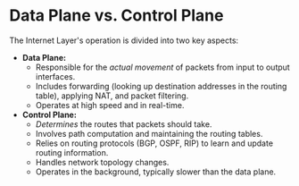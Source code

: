 # Data Plane vs. Control Plane

The Internet Layer's operation is divided into two key aspects:

*   **Data Plane:**
    *   Responsible for the *actual movement* of packets from input to output interfaces.
    *   Includes forwarding (looking up destination addresses in the routing table), applying NAT, and packet filtering.
    *   Operates at high speed and in real-time.
*   **Control Plane:**
    *   *Determines* the routes that packets should take.
    *   Involves path computation and maintaining the routing tables.
    *   Relies on routing protocols (BGP, OSPF, RIP) to learn and update routing information.
    *   Handles network topology changes.
    *   Operates in the background, typically slower than the data plane.